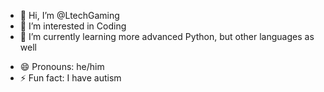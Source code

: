 - 👋 Hi, I’m @LtechGaming
- 👀 I’m interested in Coding
- 🌱 I’m currently learning more advanced Python, but other languages as well
<!-- 💞️ I’m looking to collaborate on ...-->
<!-- 📫 How to reach me ...-->
- 😄 Pronouns: he/him
- ⚡ Fun fact: I have autism

<!---
LtechGaming/LtechGaming is a ✨ special ✨ repository because its `README.md` (this file) appears on your GitHub profile.
You can click the Preview link to take a look at your changes.
--->
